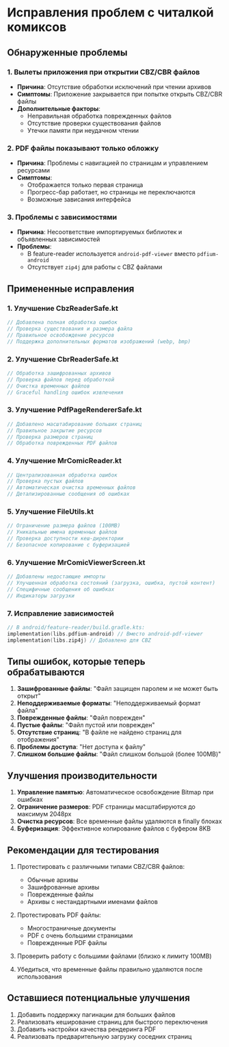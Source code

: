 # Исправления проблем с читалкой комиксов

## Обнаруженные проблемы

### 1. Вылеты приложения при открытии CBZ/CBR файлов
- **Причина**: Отсутствие обработки исключений при чтении архивов
- **Симптомы**: Приложение закрывается при попытке открыть CBZ/CBR файлы
- **Дополнительные факторы**:
  - Неправильная обработка поврежденных файлов
  - Отсутствие проверки существования файлов
  - Утечки памяти при неудачном чтении

### 2. PDF файлы показывают только обложку
- **Причина**: Проблемы с навигацией по страницам и управлением ресурсами
- **Симптомы**: 
  - Отображается только первая страница
  - Прогресс-бар работает, но страницы не переключаются
  - Возможные зависания интерфейса

### 3. Проблемы с зависимостями
- **Причина**: Несоответствие импортируемых библиотек и объявленных зависимостей
- **Проблемы**:
  - В feature-reader используется `android-pdf-viewer` вместо `pdfium-android`
  - Отсутствует `zip4j` для работы с CBZ файлами

## Примененные исправления

### 1. Улучшение CbzReaderSafe.kt
```kotlin
// Добавлена полная обработка ошибок
// Проверка существования и размера файла
// Правильное освобождение ресурсов
// Поддержка дополнительных форматов изображений (webp, bmp)
```

### 2. Улучшение CbrReaderSafe.kt
```kotlin
// Обработка зашифрованных архивов
// Проверка файлов перед обработкой
// Очистка временных файлов
// Graceful handling ошибок извлечения
```

### 3. Улучшение PdfPageRendererSafe.kt
```kotlin
// Добавлено масштабирование больших страниц
// Правильное закрытие ресурсов
// Проверка размеров страниц
// Обработка поврежденных PDF файлов
```

### 4. Улучшение MrComicReader.kt
```kotlin
// Централизованная обработка ошибок
// Проверка пустых файлов
// Автоматическая очистка временных файлов
// Детализированные сообщения об ошибках
```

### 5. Улучшение FileUtils.kt
```kotlin
// Ограничение размера файлов (100MB)
// Уникальные имена временных файлов
// Проверка доступности кеш-директории
// Безопасное копирование с буферизацией
```

### 6. Улучшение MrComicViewerScreen.kt
```kotlin
// Добавлены недостающие импорты
// Улучшенная обработка состояний (загрузка, ошибка, пустой контент)
// Специфичные сообщения об ошибках
// Индикаторы загрузки
```

### 7. Исправление зависимостей
```kotlin
// В android/feature-reader/build.gradle.kts:
implementation(libs.pdfium-android) // Вместо android-pdf-viewer
implementation(libs.zip4j) // Добавлено для CBZ
```

## Типы ошибок, которые теперь обрабатываются

1. **Зашифрованные файлы**: "Файл защищен паролем и не может быть открыт"
2. **Неподдерживаемые форматы**: "Неподдерживаемый формат файла"
3. **Поврежденные файлы**: "Файл поврежден"
4. **Пустые файлы**: "Файл пустой или поврежден"
5. **Отсутствие страниц**: "В файле не найдено страниц для отображения"
6. **Проблемы доступа**: "Нет доступа к файлу"
7. **Слишком большие файлы**: "Файл слишком большой (более 100MB)"

## Улучшения производительности

1. **Управление памятью**: Автоматическое освобождение Bitmap при ошибках
2. **Ограничение размеров**: PDF страницы масштабируются до максимум 2048px
3. **Очистка ресурсов**: Все временные файлы удаляются в finally блоках
4. **Буферизация**: Эффективное копирование файлов с буфером 8KB

## Рекомендации для тестирования

1. Протестировать с различными типами CBZ/CBR файлов:
   - Обычные архивы
   - Зашифрованные архивы
   - Поврежденные файлы
   - Архивы с нестандартными именами файлов

2. Протестировать PDF файлы:
   - Многостраничные документы
   - PDF с очень большими страницами
   - Поврежденные PDF файлы

3. Проверить работу с большими файлами (близко к лимиту 100MB)

4. Убедиться, что временные файлы правильно удаляются после использования

## Оставшиеся потенциальные улучшения

1. Добавить поддержку пагинации для больших файлов
2. Реализовать кеширование страниц для быстрого переключения
3. Добавить настройки качества рендеринга PDF
4. Реализовать предварительную загрузку соседних страниц